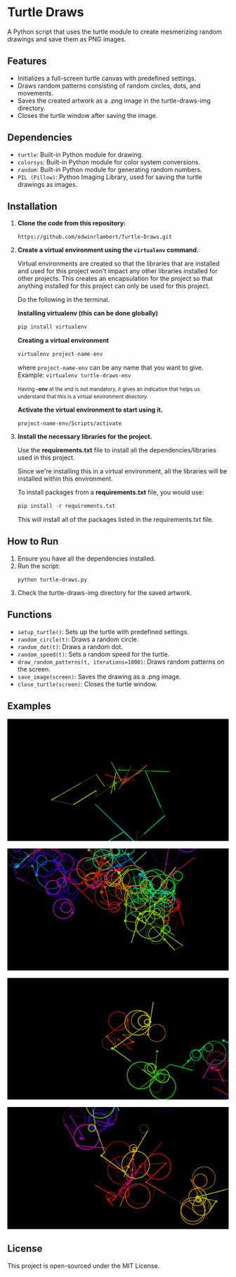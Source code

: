 # Turtle Draws

A Python script that uses the turtle module to create mesmerizing random drawings and save them as PNG images.

## Features

- Initializes a full-screen turtle canvas with predefined settings.
- Draws random patterns consisting of random circles, dots, and movements.
- Saves the created artwork as a .png image in the turtle-draws-img directory.
- Closes the turtle window after saving the image.

## Dependencies

- `turtle`: Built-in Python module for drawing.
- `colorsys`: Built-in Python module for color system conversions.
- `random`: Built-in Python module for generating random numbers.
- `PIL (Pillow)`: Python Imaging Library, used for saving the turtle drawings as images.

## Installation

1. **Clone the code from this repository:**

   ```
   https://github.com/edwinrlambert/Turtle-Draws.git
   ```

2. **Create a virtual environment using the `virtualenv` command.**

   Virtual environments are created so that the libraries that are installed and used for this project won't impact any other libraries installed for other projects. This creates an encapsulation for the project so that anything installed for this project can only be used for this project.

   Do the following in the terminal.

   **Installing virtualenv (this can be done globally)**

   ```py
   pip install virtualenv
   ```

   **Creating a virtual environment**

   ```py
   virtualenv project-name-env
   ```

   where `project-name-env` can be any name that you want to give. Example: `virtualenv turtle-draws-env`

   <small>Having **-env** at the end is not mandatory, it gives an indication that helps us understand that this is a virtual environment directory.</small>

   **Activate the virtual environment to start using it.**

   ```
   project-name-env/Scripts/activate
   ```

3. **Install the necessary libraries for the project.**

   Use the **requirements.txt** file to install all the dependencies/libraries used in this project.

   Since we're installing this in a virtual environment, all the libraries will be installed within this environment.

   To install packages from a **requirements.txt** file, you would use:

   ```py
   pip install -r requirements.txt
   ```

   This will install all of the packages listed in the requirements.txt file.

## How to Run

1. Ensure you have all the dependencies installed.
2. Run the script:
   ```
   python turtle-draws.py
   ```
3. Check the turtle-draws-img directory for the saved artwork.

## Functions

- `setup_turtle()`: Sets up the turtle with predefined settings.
- `random_circle(t)`: Draws a random circle.
- `random_dot(t)`: Draws a random dot.
- `random_speed(t)`: Sets a random speed for the turtle.
- `draw_random_patterns(t, iterations=1000)`: Draws random patterns on the screen.
- `save_image(screen)`: Saves the drawing as a .png image.
- `close_turtle(screen)`: Closes the turtle window.

## Examples

![Turtle Draws Example 1](turtle-draws-img/turtle_art_1691987647.png)

![Turtle Draws Example 2](turtle-draws-img/turtle_art_1691987699.png)

![Turtle Draws Example 3](turtle-draws-img/turtle_art_1691987746.png)

![Turtle Draws Example 4](turtle-draws-img/turtle_art_1691987810.png)

## License

This project is open-sourced under the MIT License.
